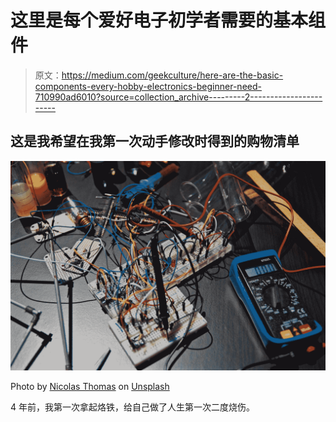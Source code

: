 # 这里是每个爱好电子初学者需要的基本组件

> 原文：<https://medium.com/geekculture/here-are-the-basic-components-every-hobby-electronics-beginner-need-710990ad6010?source=collection_archive---------2----------------------->

## 这是我希望在我第一次动手修改时得到的购物清单

![](img/376e67146373e884218103f53e5dcf70.png)

Photo by [Nicolas Thomas](https://unsplash.com/@nicolasthomas?utm_source=medium&utm_medium=referral) on [Unsplash](https://unsplash.com?utm_source=medium&utm_medium=referral)

4 年前，我第一次拿起烙铁，给自己做了人生第一次二度烧伤。